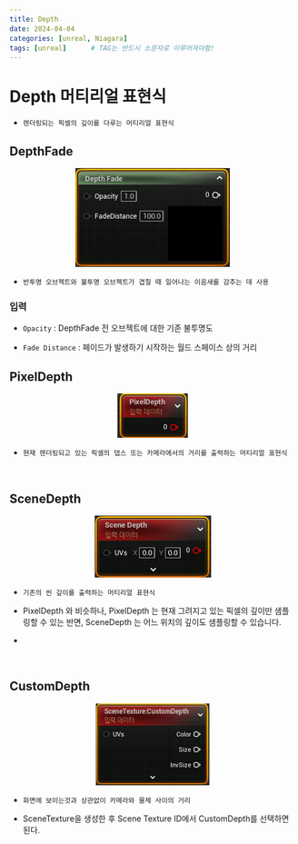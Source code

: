 ```yaml
---
title: Depth
date: 2024-04-04
categories: [unreal, Niagara]
tags: [unreal]		# TAG는 반드시 소문자로 이루어져야함!
---
```


# Depth 머티리얼 표현식

* `렌더링되는 픽셀의 깊이를 다루는 머티리얼 표현식`

## DepthFade

<center><img src="./../../../assets/img/Unreal/Niagara/Depth/DepthFade.png"></center>

* `반투명 오브젝트와 불투명 오브젝트가 겹칠 때 일어나는 이음새를 감추는 데 사용`


### 입력

* `Opacity` : DepthFade 전 오브젝트에 대한 기존 불투명도

* `Fade Distance` : 페이드가 발생하기 시작하는 월드 스페이스 상의 거리

## PixelDepth

<center><img src="./../../../assets/img/Unreal/Niagara/Depth/PixelDepth.png"></center>

* `현재 렌더링되고 있는 픽셀의 뎁스 또는 카메라에서의 거리를 출력하는 머티리얼 표현식`


<br>

## SceneDepth

<center><img src="./../../../assets/img/Unreal/Niagara/Depth/SceneDepth.png"></center>

* `기존의 씬 깊이를 출력하는 머티리얼 표현식`

*  PixelDepth 와 비슷하나, PixelDepth 는 현재 그려지고 있는 픽셀의 깊이만 샘플링할 수 있는 반면, SceneDepth 는 어느 위치의 깊이도 샘플링할 수 있습니다.
*  

<br>

## CustomDepth

<center><img src="./../../../assets/img/Unreal/Niagara/Depth/CustomDepth.png"></center>

*  `화면에 보이는것과 상관없이 카메라와 물체 사이의 거리`

*  SceneTexture을 생성한 후 Scene Texture ID에서 CustomDepth를 선택하면 된다.

